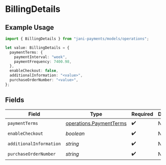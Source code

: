 # BillingDetails

## Example Usage

```typescript
import { BillingDetails } from "jani-payments/models/operations";

let value: BillingDetails = {
  paymentTerms: {
    paymentInterval: "week",
    paymentFrequency: 7400.98,
  },
  enableCheckout: false,
  additionalInformation: "<value>",
  purchaseOrderNumber: "<value>",
};
```

## Fields

| Field                                                              | Type                                                               | Required                                                           | Description                                                        |
| ------------------------------------------------------------------ | ------------------------------------------------------------------ | ------------------------------------------------------------------ | ------------------------------------------------------------------ |
| `paymentTerms`                                                     | [operations.PaymentTerms](../../models/operations/paymentterms.md) | :heavy_check_mark:                                                 | N/A                                                                |
| `enableCheckout`                                                   | *boolean*                                                          | :heavy_check_mark:                                                 | N/A                                                                |
| `additionalInformation`                                            | *string*                                                           | :heavy_check_mark:                                                 | N/A                                                                |
| `purchaseOrderNumber`                                              | *string*                                                           | :heavy_check_mark:                                                 | N/A                                                                |